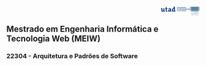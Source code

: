 <p align="center">
  <img align="right" alt="Light" src="https://raw.githubusercontent.com/ezefranca/MEIW/main/.resource/IG_Logo_vertical_cor.jpg" width="5%">
&nbsp; &nbsp; &nbsp; &nbsp;
  <img align="right" alt="Dark" src="https://raw.githubusercontent.com/ezefranca/MEIW/main/.resource/logo_utad_completo_azul.png" width="15%">
  <br>
<h2>Mestrado em Engenharia Informática e Tecnologia Web (MEIW)</h2>
</p>

### 22304 - Arquitetura e Padrões de Software
